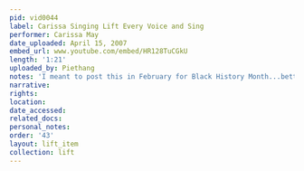```yaml
---
pid: vid0044
label: Carissa Singing Lift Every Voice and Sing
performer: Carissa May
date_uploaded: April 15, 2007
embed_url: www.youtube.com/embed/HR128TuCGkU
length: '1:21'
uploaded_by: Piethang
notes: 'I meant to post this in February for Black History Month...better late '
narrative: 
rights: 
location: 
date_accessed: 
related_docs: 
personal_notes: 
order: '43'
layout: lift_item
collection: lift
---
```


